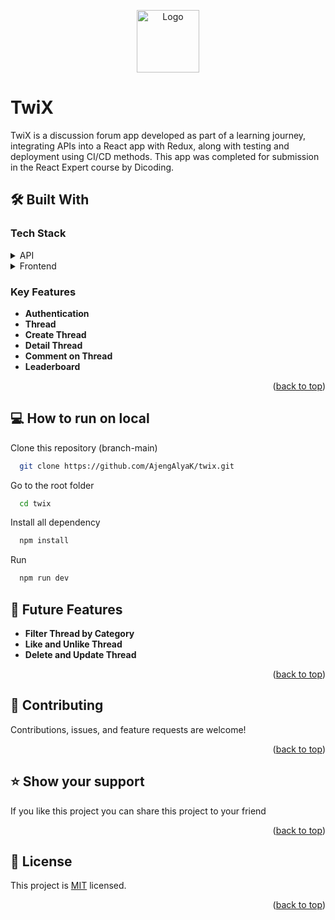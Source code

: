 <a name="readme-top"></a>
<p align="center">
  <img src="https://firebasestorage.googleapis.com/v0/b/mostgreen.appspot.com/o/twix-hd.png?alt=media&token=d196903c-40df-4c98-a078-1bf61f15d3b6" alt="Logo" width="100" style="vertical-align: middle;">
</p>

# TwiX

TwiX is a discussion forum app developed as part of a learning journey, integrating APIs into a React app with Redux, along with testing and deployment using CI/CD methods. This app was completed for submission in the React Expert course by Dicoding.


## 🛠 Built With

### Tech Stack <a name="tech-stack"></a>
<details>
  <summary>API</summary>
  - [API With Documentation] (https://forum-api.dicoding.dev/v1/#/?id=see-detail-thread)
</details>

<details>
  <summary>Frontend</summary>
  - React
  - Redux
  - CSS
  - Cypress
  - Jest
</details>

### Key Features <a name="key-features"></a>
- **Authentication**
- **Thread**
- **Create Thread**
- **Detail Thread**
- **Comment on Thread**
- **Leaderboard**

<p align="right">(<a href="#readme-top">back to top</a>)</p>

## 💻 How to run on local

Clone this repository (branch-main)

```bash
  git clone https://github.com/AjengAlyaK/twix.git
```
Go to the root folder

```bash
  cd twix
```

Install all dependency

```bash
  npm install
```

Run   
```bash
  npm run dev
```

## 🔭 Future Features <a name="future-features"></a>

- **Filter Thread by Category**
- **Like and Unlike Thread**
- **Delete and Update Thread**

<p align="right">(<a href="#readme-top">back to top</a>)</p>

## 🤝 Contributing <a name="contributing"></a>

Contributions, issues, and feature requests are welcome!

<p align="right">(<a href="#readme-top">back to top</a>)</p>

## ⭐️ Show your support <a name="support"></a>

If you like this project you can share this project to your friend

<p align="right">(<a href="#readme-top">back to top</a>)</p>

## 📝 License <a name="license"></a>

This project is [MIT](./LICENSE) licensed.

<p align="right">(<a href="#readme-top">back to top</a>)</p>
